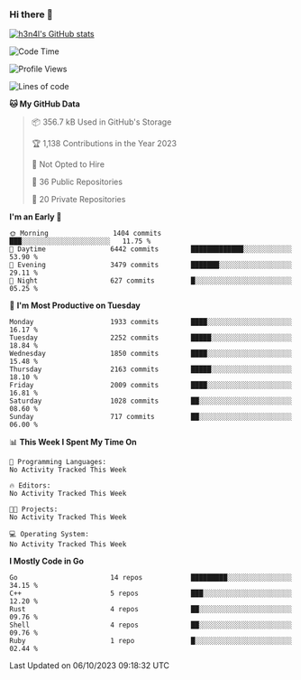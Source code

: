 ### Hi there 👋

[![h3n4l's GitHub stats](https://github-readme-stats.vercel.app/api?username=h3n4l&count_private=true&show_icons=true&theme=radical)](https://github.com/h3n4l/github-readme-stats)

<!--START_SECTION:waka-->
![Code Time](http://img.shields.io/badge/Code%20Time-1%2C590%20hrs%2040%20mins-blue)

![Profile Views](http://img.shields.io/badge/Profile%20Views-0-blue)

![Lines of code](https://img.shields.io/badge/From%20Hello%20World%20I%27ve%20Written-3.3%20million%20lines%20of%20code-blue)

**🐱 My GitHub Data** 

> 📦 356.7 kB Used in GitHub's Storage 
 > 
> 🏆 1,138 Contributions in the Year 2023
 > 
> 🚫 Not Opted to Hire
 > 
> 📜 36 Public Repositories 
 > 
> 🔑 20 Private Repositories 
 > 
**I'm an Early 🐤** 

```text
🌞 Morning                1404 commits        ███░░░░░░░░░░░░░░░░░░░░░░   11.75 % 
🌆 Daytime                6442 commits        █████████████░░░░░░░░░░░░   53.90 % 
🌃 Evening                3479 commits        ███████░░░░░░░░░░░░░░░░░░   29.11 % 
🌙 Night                  627 commits         █░░░░░░░░░░░░░░░░░░░░░░░░   05.25 % 
```
📅 **I'm Most Productive on Tuesday** 

```text
Monday                   1933 commits        ████░░░░░░░░░░░░░░░░░░░░░   16.17 % 
Tuesday                  2252 commits        █████░░░░░░░░░░░░░░░░░░░░   18.84 % 
Wednesday                1850 commits        ████░░░░░░░░░░░░░░░░░░░░░   15.48 % 
Thursday                 2163 commits        █████░░░░░░░░░░░░░░░░░░░░   18.10 % 
Friday                   2009 commits        ████░░░░░░░░░░░░░░░░░░░░░   16.81 % 
Saturday                 1028 commits        ██░░░░░░░░░░░░░░░░░░░░░░░   08.60 % 
Sunday                   717 commits         ██░░░░░░░░░░░░░░░░░░░░░░░   06.00 % 
```


📊 **This Week I Spent My Time On** 

```text
💬 Programming Languages: 
No Activity Tracked This Week

🔥 Editors: 
No Activity Tracked This Week

🐱‍💻 Projects: 
No Activity Tracked This Week

💻 Operating System: 
No Activity Tracked This Week
```

**I Mostly Code in Go** 

```text
Go                       14 repos            █████████░░░░░░░░░░░░░░░░   34.15 % 
C++                      5 repos             ███░░░░░░░░░░░░░░░░░░░░░░   12.20 % 
Rust                     4 repos             ██░░░░░░░░░░░░░░░░░░░░░░░   09.76 % 
Shell                    4 repos             ██░░░░░░░░░░░░░░░░░░░░░░░   09.76 % 
Ruby                     1 repo              █░░░░░░░░░░░░░░░░░░░░░░░░   02.44 % 
```




 Last Updated on 06/10/2023 09:18:32 UTC
<!--END_SECTION:waka-->

